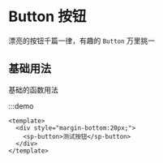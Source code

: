 # Button 按钮

漂亮的按钮千篇一律，有趣的 `Button` 万里挑一

## 基础用法

基础的函数用法

:::demo

```vue
<template>
  <div style="margin-bottom:20px;">
    <sp-button>测试按钮</sp-button>
  </div>
</template>
```
